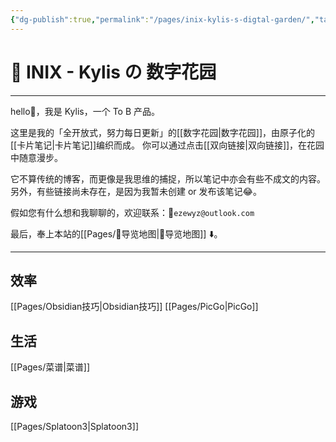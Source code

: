 ```yaml
---
{"dg-publish":true,"permalink":"/pages/inix-kylis-s-digtal-garden/","tags":"gardenEntry","dgHomeLink":true,"dgPassFrontmatter":false}
---
```


# 🌱 INIX - Kylis の 数字花园
***
hello👋，我是 Kylis，一个 To B 产品。

这里是我的「全开放式，努力每日更新」的[[数字花园|数字花园]]，由原子化的[[卡片笔记|卡片笔记]]编织而成。
你可以通过点击[[双向链接|双向链接]]，在花园中随意漫步。

它不算传统的博客，而更像是我思维的捕捉，所以笔记中亦会有些不成文的内容。另外，有些链接尚未存在，是因为我暂未创建 or 发布该笔记😂。

假如您有什么想和我聊聊的，欢迎联系：📨`ezewyz@outlook.com`

最后，奉上本站的[[Pages/🧭导览地图|🧭导览地图]] ⬇️。
***
## 效率
[[Pages/Obsidian技巧|Obsidian技巧]]
[[Pages/PicGo|PicGo]]
## 生活
[[Pages/菜谱|菜谱]]
## 游戏
[[Pages/Splatoon3|Splatoon3]]